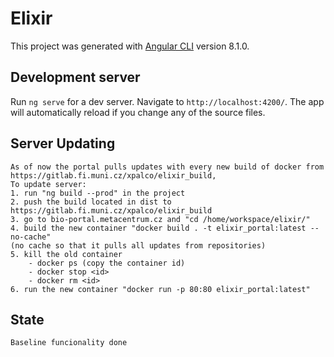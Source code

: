 # Elixir

This project was generated with [Angular CLI](https://github.com/angular/angular-cli) version 8.1.0.

## Development server

Run `ng serve` for a dev server. Navigate to `http://localhost:4200/`. The app will automatically reload if you change any of the source files.

## Server Updating
    As of now the portal pulls updates with every new build of docker from 
    https://gitlab.fi.muni.cz/xpalco/elixir_build,
    To update server:
    1. run "ng build --prod" in the project 
    2. push the build located in dist to https://gitlab.fi.muni.cz/xpalco/elixir_build
    3. go to bio-portal.metacentrum.cz and "cd /home/workspace/elixir/"
    4. build the new container "docker build . -t elixir_portal:latest --no-cache" 
    (no cache so that it pulls all updates from repositories)
    5. kill the old container
        - docker ps (copy the container id)
        - docker stop <id>
        - docker rm <id>
    6. run the new container "docker run -p 80:80 elixir_portal:latest"

## State
    Baseline funcionality done
